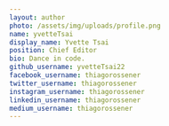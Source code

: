 ```yaml
---
layout: author
photo: /assets/img/uploads/profile.png
name: yvetteTsai
display_name: Yvette Tsai
position: Chief Editor
bio: Dance in code.
github_username: yvetteTsai22
facebook_username: thiagorossener
twitter_username: thiagorossener
instagram_username: thiagorossener
linkedin_username: thiagorossener
medium_username: thiagorossener
---
```


